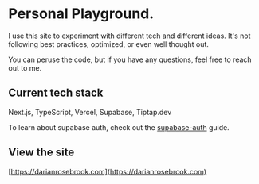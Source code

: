 # Personal Playground.

I use this site to experiment with different tech and different ideas. It's not following best practices, optimized, or even well thought out.

You can peruse the code, but if you have any questions, feel free to reach out to me.

## Current tech stack

Next.js, TypeScript, Vercel, Supabase, Tiptap.dev

To learn about supabase auth, check out the [supabase-auth](https://supabase.com/docs/guides/auth/server-side/nextjs) guide.

## View the site

[https://darianrosebrook.com](https://darianrosebrook.com)
